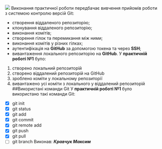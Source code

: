 ![](https://media.ztu.edu.ua/wp-content/uploads/2020/02/Group-6-1-1536x465.png)
Виконання практичної роботи передбачає вивчення прийомів роботи з системою контролю версій Git:
- створення віддаленого репозиторію;
- клонування віддаленого репозиторію;
- виконання комітів;
- створення гілок та перемикання між ними;
- виконання комітів у різних гілках;
- аутентифікація на **GitHub** за допомогою токена та через **SSH**;
- вивантаження локального репозиторію на **GitHub**.
У **практичній роботі №1** було:

1. створено локальний репозиторій
1. створено віддалений репозиторій на GitHub
3. зроблено коміти у локальному репозиторії
2. вивантажено усі коміти з локального у віддалений репозиторій
##Використані команди Git
У **практичній роботі №1** було використано такі команди Git:
- [x] git init
- [x] git status
- [x]  git add
- [x]  git commit
- [x] git remote add
- [x] git push
- [x] git pull
- [ ] git branch
Виконав: _**Кравчук Максим**_
